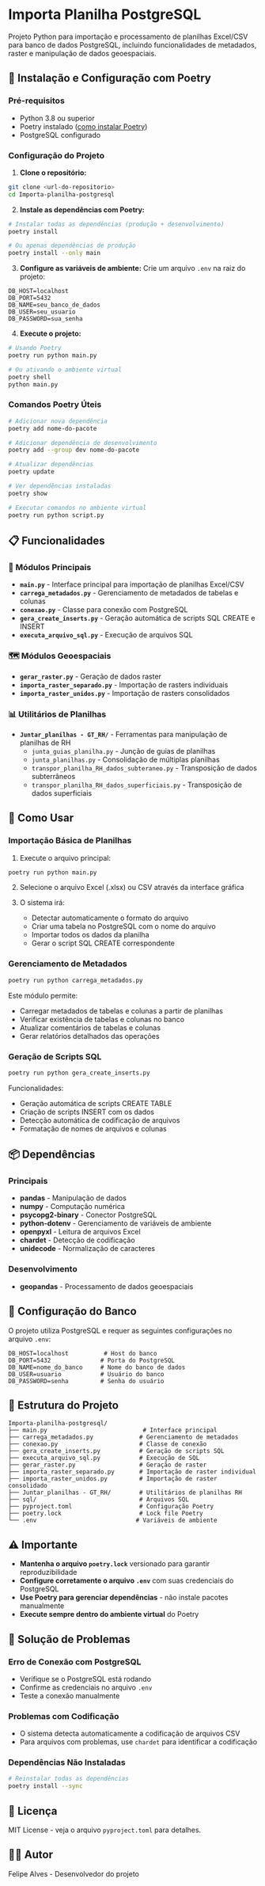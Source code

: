 # Importa Planilha PostgreSQL

Projeto Python para importação e processamento de planilhas Excel/CSV para banco de dados PostgreSQL, incluindo funcionalidades de metadados, raster e manipulação de dados geoespaciais.

## 🚀 Instalação e Configuração com Poetry

### Pré-requisitos
- Python 3.8 ou superior
- Poetry instalado ([como instalar Poetry](https://python-poetry.org/docs/#installation))
- PostgreSQL configurado

### Configuração do Projeto

1. **Clone o repositório:**
```bash
git clone <url-do-repositorio>
cd Importa-planilha-postgresql
```

2. **Instale as dependências com Poetry:**
```bash
# Instalar todas as dependências (produção + desenvolvimento)
poetry install

# Ou apenas dependências de produção
poetry install --only main
```

3. **Configure as variáveis de ambiente:**
Crie um arquivo `.env` na raiz do projeto:
```env
DB_HOST=localhost
DB_PORT=5432
DB_NAME=seu_banco_de_dados
DB_USER=seu_usuario
DB_PASSWORD=sua_senha
```

4. **Execute o projeto:**
```bash
# Usando Poetry
poetry run python main.py

# Ou ativando o ambiente virtual
poetry shell
python main.py
```

### Comandos Poetry Úteis

```bash
# Adicionar nova dependência
poetry add nome-do-pacote

# Adicionar dependência de desenvolvimento
poetry add --group dev nome-do-pacote

# Atualizar dependências
poetry update

# Ver dependências instaladas
poetry show

# Executar comandos no ambiente virtual
poetry run python script.py
```

## 📋 Funcionalidades

### 🔧 Módulos Principais

- **`main.py`** - Interface principal para importação de planilhas Excel/CSV
- **`carrega_metadados.py`** - Gerenciamento de metadados de tabelas e colunas
- **`conexao.py`** - Classe para conexão com PostgreSQL
- **`gera_create_inserts.py`** - Geração automática de scripts SQL CREATE e INSERT
- **`executa_arquivo_sql.py`** - Execução de arquivos SQL

### 🗺️ Módulos Geoespaciais

- **`gerar_raster.py`** - Geração de dados raster
- **`importa_raster_separado.py`** - Importação de rasters individuais
- **`importa_raster_unidos.py`** - Importação de rasters consolidados

### 📊 Utilitários de Planilhas

- **`Juntar_planilhas - GT_RH/`** - Ferramentas para manipulação de planilhas de RH
  - `junta_guias_planilha.py` - Junção de guias de planilhas
  - `junta_planilhas.py` - Consolidação de múltiplas planilhas
  - `transpor_planilha_RH_dados_subteraneo.py` - Transposição de dados subterrâneos
  - `transpor_planilha_RH_dados_superficiais.py` - Transposição de dados superficiais

## 🎯 Como Usar

### Importação Básica de Planilhas

1. Execute o arquivo principal:
```bash
poetry run python main.py
```

2. Selecione o arquivo Excel (.xlsx) ou CSV através da interface gráfica

3. O sistema irá:
   - Detectar automaticamente o formato do arquivo
   - Criar uma tabela no PostgreSQL com o nome do arquivo
   - Importar todos os dados da planilha
   - Gerar o script SQL CREATE correspondente

### Gerenciamento de Metadados

```bash
poetry run python carrega_metadados.py
```

Este módulo permite:
- Carregar metadados de tabelas e colunas a partir de planilhas
- Verificar existência de tabelas e colunas no banco
- Atualizar comentários de tabelas e colunas
- Gerar relatórios detalhados das operações

### Geração de Scripts SQL

```bash
poetry run python gera_create_inserts.py
```

Funcionalidades:
- Geração automática de scripts CREATE TABLE
- Criação de scripts INSERT com os dados
- Detecção automática de codificação de arquivos
- Formatação de nomes de arquivos e colunas

## 📦 Dependências

### Principais
- **pandas** - Manipulação de dados
- **numpy** - Computação numérica
- **psycopg2-binary** - Conector PostgreSQL
- **python-dotenv** - Gerenciamento de variáveis de ambiente
- **openpyxl** - Leitura de arquivos Excel
- **chardet** - Detecção de codificação
- **unidecode** - Normalização de caracteres

### Desenvolvimento
- **geopandas** - Processamento de dados geoespaciais

## 🔧 Configuração do Banco

O projeto utiliza PostgreSQL e requer as seguintes configurações no arquivo `.env`:

```env
DB_HOST=localhost          # Host do banco
DB_PORT=5432              # Porta do PostgreSQL
DB_NAME=nome_do_banco     # Nome do banco de dados
DB_USER=usuario           # Usuário do banco
DB_PASSWORD=senha         # Senha do usuário
```

## 📁 Estrutura do Projeto

```
Importa-planilha-postgresql/
├── main.py                           # Interface principal
├── carrega_metadados.py             # Gerenciamento de metadados
├── conexao.py                       # Classe de conexão
├── gera_create_inserts.py           # Geração de scripts SQL
├── executa_arquivo_sql.py           # Execução de SQL
├── gerar_raster.py                  # Geração de raster
├── importa_raster_separado.py       # Importação de raster individual
├── importa_raster_unidos.py         # Importação de raster consolidado
├── Juntar_planilhas - GT_RH/        # Utilitários de planilhas RH
├── sql/                             # Arquivos SQL
├── pyproject.toml                   # Configuração Poetry
├── poetry.lock                      # Lock file Poetry
└── .env                            # Variáveis de ambiente
```

## ⚠️ Importante

- **Mantenha o arquivo `poetry.lock`** versionado para garantir reproduzibilidade
- **Configure corretamente o arquivo `.env`** com suas credenciais do PostgreSQL
- **Use Poetry para gerenciar dependências** - não instale pacotes manualmente
- **Execute sempre dentro do ambiente virtual** do Poetry

## 🐛 Solução de Problemas

### Erro de Conexão com PostgreSQL
- Verifique se o PostgreSQL está rodando
- Confirme as credenciais no arquivo `.env`
- Teste a conexão manualmente

### Problemas com Codificação
- O sistema detecta automaticamente a codificação de arquivos CSV
- Para arquivos com problemas, use `chardet` para identificar a codificação

### Dependências Não Instaladas
```bash
# Reinstalar todas as dependências
poetry install --sync
```

## 📄 Licença

MIT License - veja o arquivo `pyproject.toml` para detalhes.

## 👨‍💻 Autor

Felipe Alves - Desenvolvedor do projeto
